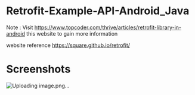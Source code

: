 ﻿# Retrofit-Example-API-Android_Java
 
Note : Visit https://www.topcoder.com/thrive/articles/retrofit-library-in-android this website to gain more information

website reference https://square.github.io/retrofit/

# Screenshots

![Uploading image.png…]()
